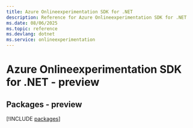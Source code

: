 ```yaml
---
title: Azure Onlineexperimentation SDK for .NET
description: Reference for Azure Onlineexperimentation SDK for .NET
ms.date: 08/06/2025
ms.topic: reference
ms.devlang: dotnet
ms.service: onlineexperimentation
---
```

# Azure Onlineexperimentation SDK for .NET - preview
## Packages - preview
[!INCLUDE [packages](onlineexperimentation-index.md)]